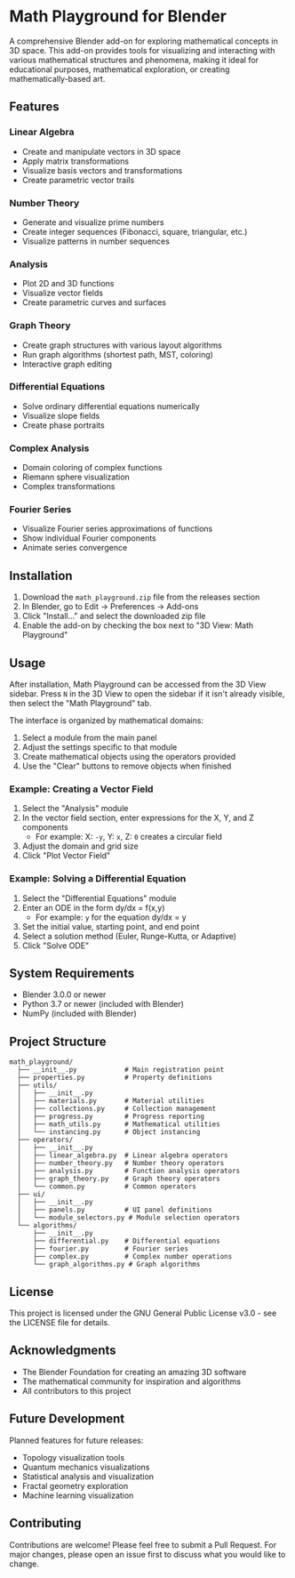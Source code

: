 # Math Playground for Blender

A comprehensive Blender add-on for exploring mathematical concepts in 3D space. This add-on provides tools for visualizing and interacting with various mathematical structures and phenomena, making it ideal for educational purposes, mathematical exploration, or creating mathematically-based art.

## Features

### Linear Algebra

- Create and manipulate vectors in 3D space
- Apply matrix transformations
- Visualize basis vectors and transformations
- Create parametric vector trails

### Number Theory

- Generate and visualize prime numbers
- Create integer sequences (Fibonacci, square, triangular, etc.)
- Visualize patterns in number sequences

### Analysis

- Plot 2D and 3D functions
- Visualize vector fields
- Create parametric curves and surfaces

### Graph Theory

- Create graph structures with various layout algorithms
- Run graph algorithms (shortest path, MST, coloring)
- Interactive graph editing

### Differential Equations

- Solve ordinary differential equations numerically
- Visualize slope fields
- Create phase portraits

### Complex Analysis

- Domain coloring of complex functions
- Riemann sphere visualization
- Complex transformations

### Fourier Series

- Visualize Fourier series approximations of functions
- Show individual Fourier components
- Animate series convergence

## Installation

1. Download the `math_playground.zip` file from the releases section
2. In Blender, go to Edit → Preferences → Add-ons
3. Click "Install..." and select the downloaded zip file
4. Enable the add-on by checking the box next to "3D View: Math Playground"

## Usage

After installation, Math Playground can be accessed from the 3D View sidebar. Press `N` in the 3D View to open the sidebar if it isn't already visible, then select the "Math Playground" tab.

The interface is organized by mathematical domains:

1. Select a module from the main panel
2. Adjust the settings specific to that module
3. Create mathematical objects using the operators provided
4. Use the "Clear" buttons to remove objects when finished

### Example: Creating a Vector Field

1. Select the "Analysis" module
2. In the vector field section, enter expressions for the X, Y, and Z components
   - For example: X: `-y`, Y: `x`, Z: `0` creates a circular field
3. Adjust the domain and grid size
4. Click "Plot Vector Field"

### Example: Solving a Differential Equation

1. Select the "Differential Equations" module
2. Enter an ODE in the form dy/dx = f(x,y)
   - For example: `y` for the equation dy/dx = y
3. Set the initial value, starting point, and end point
4. Select a solution method (Euler, Runge-Kutta, or Adaptive)
5. Click "Solve ODE"

## System Requirements

- Blender 3.0.0 or newer
- Python 3.7 or newer (included with Blender)
- NumPy (included with Blender)

## Project Structure

```
math_playground/
  ├── __init__.py            # Main registration point
  ├── properties.py          # Property definitions
  ├── utils/
  │   ├── __init__.py
  │   ├── materials.py       # Material utilities
  │   ├── collections.py     # Collection management
  │   ├── progress.py        # Progress reporting
  │   ├── math_utils.py      # Mathematical utilities
  │   └── instancing.py      # Object instancing
  ├── operators/
  │   ├── __init__.py
  │   ├── linear_algebra.py  # Linear algebra operators
  │   ├── number_theory.py   # Number theory operators
  │   ├── analysis.py        # Function analysis operators
  │   ├── graph_theory.py    # Graph theory operators
  │   └── common.py          # Common operators
  ├── ui/
  │   ├── __init__.py
  │   ├── panels.py          # UI panel definitions
  │   └── module_selectors.py # Module selection operators
  └── algorithms/
      ├── __init__.py
      ├── differential.py    # Differential equations
      ├── fourier.py         # Fourier series
      ├── complex.py         # Complex number operations
      └── graph_algorithms.py # Graph algorithms
```

## License

This project is licensed under the GNU General Public License v3.0 - see the LICENSE file for details.

## Acknowledgments

- The Blender Foundation for creating an amazing 3D software
- The mathematical community for inspiration and algorithms
- All contributors to this project

## Future Development

Planned features for future releases:

- Topology visualization tools
- Quantum mechanics visualizations
- Statistical analysis and visualization
- Fractal geometry exploration
- Machine learning visualization

## Contributing

Contributions are welcome! Please feel free to submit a Pull Request. For major changes, please open an issue first to discuss what you would like to change.
